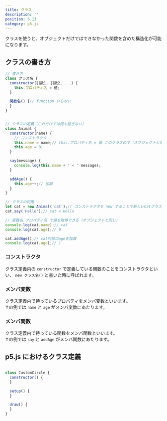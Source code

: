 ```yaml
---
title: クラス
description: ''
position: 6.13
category: p5.js
---
```



クラスを使うと、オブジェクトだけではできなかった関数を含めた構造化が可能になります。


## クラスの書き方

```javascript
// 書き方
class クラス名 {
  constructor(引数1, 引数2, ...) {
    this.プロパティ名 = 値;
  }

  関数名() {// function いらない
  }
}


// クラスの定義（これだけでは何も起きない）
class Animal {
  constructor(name) {
    // コンストラクタ
    this.name = name;// this.プロパティ名 = 値 このクラスので（オブジェクトと同じ）
    this.age = 0;
  }

  say(message) {
    console.log(this.name + ' < ' message);
  }

  addAge() {
    this.age++;// 加齢
  }
}

// クラスの利用
let cat = new Animal('cat');// コンストラクタを new することで新しいCatクラスのインスタンス（実体）を作る
cat.say('Hello');// cat < Hello

// 変数名.プロパティ名 で値を取得できる（オブジェクトと同じ）
console.log(cat.name);// cat
console.log(cat.age);// 0

cat.addAge();// cat内部のageを加算
console.log(cat.age);// 1
```

### コンストラクタ

クラス定義内の `constructor` で定義している関数のことをコンストラクタといい、 `new クラス名()` と書いた時に呼ばれます。

### メンバ変数

クラス定義内で持っているプロパティをメンバ変数といいます。  
↑の例では `name` と `age` がメンバ変数にあたります。

### メンバ関数

クラス定義内で持っている関数をメンバ関数といいます。  
↑の例では `say` と `addAge` がメンバ関数にあたります。


## p5.js におけるクラス定義

```javascript

class CustomCircle {
  constructor() {
  }

  setup() {
  }

  draw() {
  }
}
```
